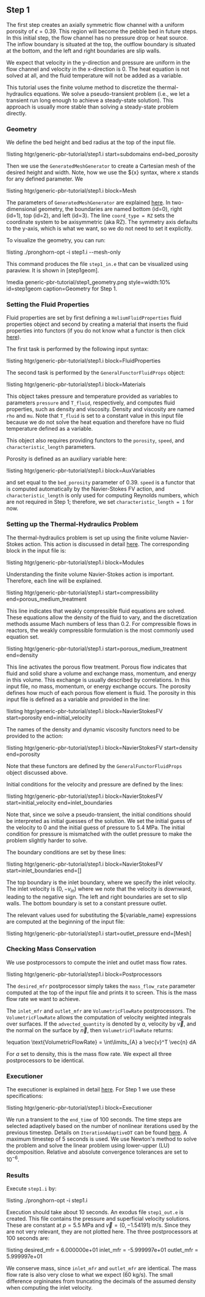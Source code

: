 ## Step 1

The first step creates an axially symmetric flow channel
with a uniform porosity of $\epsilon = 0.39$. This region will become
the pebble bed in future steps. In this initial step, the flow
channel has no pressure drop or heat source. The inflow boundary
is situated at the top, the outflow boundary is situated at the bottom,
and the left and right boundaries are slip walls.

We expect that velocity in the y-direction and pressure are uniform in the flow channel
and velocity in the x-direction is 0. The heat equation is not solved at all,
and the fluid temperature will not be added as a variable.

This tutorial uses the finite volume method to discretize the thermal-hydraulics equations.
We solve a pseudo-transient problem (i.e., we let a transient run long enough to achieve a steady-state solution). This approach is usually more stable than solving a steady-state problem directly.

### Geometry

We define the bed height and bed radius at the top of the input file.

!listing htgr/generic-pbr-tutorial/step1.i start=subdomains end=bed_porosity

Then we use the `GeneratedMeshGenerator` to create a Cartesian mesh
of the desired height and width. Note, how we use the ${x} syntax, where x
stands for any defined parameter. We

!listing htgr/generic-pbr-tutorial/step1.i block=Mesh

The parameters of `GeneratedMeshGenerator` are explained [here](https://mooseframework.inl.gov/source/meshgenerators/GeneratedMeshGenerator.html).
In two-dimensional geometry, the boundaries are named bottom (id=0), right (id=1), top (id=2), and left (id=3).
The line `coord_type = RZ` sets the coordinate system to be axisymmetric (aka RZ). The symmetry axis
defaults to the y-axis, which is what we want, so we do not need to set it explicitly.

To visualize the geometry, you can run:

!listing
./pronghorn-opt -i step1.i --mesh-only

This command produces the file `step1_in.e` that can be visualized using paraview.
It is shown in [step1geom].

!media generic-pbr-tutorial/step1_geometry.png
        style=width:10%
        id=step1geom
        caption=Geometry for Step 1.

### Setting the Fluid Properties

Fluid properties are set by first defining a `HeliumFluidProperties` fluid properties object
and second by creating a material that inserts the fluid properties into functors (if you do not know what a functor is then click [here](https://mooseframework.inl.gov/moose/syntax/Materials/)).

The first task is performed by the following input syntax:

!listing htgr/generic-pbr-tutorial/step1.i block=FluidProperties

The second task is performed by the `GeneralFunctorFluidProps` object:

!listing htgr/generic-pbr-tutorial/step1.i block=Materials

This object takes pressure and temperature provided as variables to parameters
`pressure` and `T_fluid`, respectively, and computes fluid properties, such as
density and viscosity. Density and viscosity are named `rho` and `mu`.
Note that `T_fluid` is set to a constant value in this input file because
we do not solve the heat equation and therefore have no fluid temperature defined
as a variable.

This object also requires providing functors to the `porosity`, `speed`, and `characteristic_length`
parameters.

Porosity is defined as an auxiliary variable here:

!listing htgr/generic-pbr-tutorial/step1.i block=AuxVariables

and set equal to the `bed_porosity` parameter of 0.39.
`speed` is a functor that is computed automatically by the Navier-Stokes FV action,
and `characteristic_length` is only used for computing Reynolds numbers, which are not
required in Step 1; therefore, we set `characteristic_length = 1` for now.

### Setting up the Thermal-Hydraulics Problem

The thermal-hydraulics problem is set up using the finite volume Navier-Stokes action.
This action is discussed in detail [here](https://mooseframework.inl.gov/source/actions/NSFVAction.html).
The corresponding block in the input file is:

!listing htgr/generic-pbr-tutorial/step1.i block=Modules

Understanding the finite volume Navier-Stokes action is important.
Therefore, each line will be explained.

!listing htgr/generic-pbr-tutorial/step1.i start=compressibility end=porous_medium_treatment

This line indicates that weakly compressible fluid equations are solved. These equations allow the density of the fluid to vary, and the discretization methods assume Mach numbers of less than 0.2.
For compressible flows in reactors, the weakly compressible formulation is the most commonly used equation set.

!listing htgr/generic-pbr-tutorial/step1.i start=porous_medium_treatment end=density

This line activates the porous flow treatment. Porous flow indicates that fluid
and solid share a volume and exchange mass, momentum, and energy in this volume.
This exchange is usually described by correlations. In this input file, no mass, momentum, or energy exchange occurs. The porosity defines how
much of each porous flow element is fluid. The porosity in this input file is defined
as a variable and provided in the line:

!listing htgr/generic-pbr-tutorial/step1.i block=NavierStokesFV start=porosity end=initial_velocity

The names of the density and dynamic viscosity functors need to be provided to the
action:

!listing htgr/generic-pbr-tutorial/step1.i block=NavierStokesFV start=density end=porosity

Note that these functors are defined by the `GeneralFunctorFluidProps` object discussed above.

Initial conditions for the velocity and pressure are defined by the lines:

!listing htgr/generic-pbr-tutorial/step1.i block=NavierStokesFV start=initial_velocity end=inlet_boundaries

Note that, since we solve a pseudo-transient, the initial conditions should be interpreted
as initial guesses of the solution.
We set the initial guess of the velocity to 0 and the initial guess of pressure to $5.4$ MPa.
The initial condition for pressure is mismatched with the outlet pressure to make the problem
slightly harder to solve.

The boundary conditions are set by these lines:

!listing htgr/generic-pbr-tutorial/step1.i block=NavierStokesFV start=inlet_boundaries end=[]

The top boundary is the inlet boundary, where we specify the inlet velocity. The inlet velocity
is $(0, -v_{in})$ where we note that the velocity is downward, leading to the negative sign.
The left and right boundaries are set to slip walls. The bottom boundary is set to a constant pressure outlet.

The relevant values used for substituting the ${variable_name} expressions are computed
at the beginning of the input file:

!listing htgr/generic-pbr-tutorial/step1.i start=outlet_pressure end=[Mesh]

### Checking Mass Conservation

We use postprocessors to compute the inlet and outlet mass flow rates.

!listing htgr/generic-pbr-tutorial/step1.i block=Postprocessors

The `desired_mfr` postprocessor simply takes the `mass_flow_rate` parameter computed
at the top of the input file and prints it to screen. This is the mass flow rate we
want to achieve.

The `inlet_mfr` and `outlet_mfr` are `VolumetricFlowRate` postprocessors. The
`VolumetricFlowRate` allows the computation of velocity weighted
integrals over surfaces. If the `advected_quantity` is denoted by $a$, velocity by
$\vec{v}$, and the normal on the surface by $\vec{n}$, then `VolumetricFlowRate` returns:

!equation
\text{VolumetricFlowRate} = \int\limits_{A} a \vec{v}^T  \vec{n} dA

For $a$ set to density, this is the mass flow rate. We expect all three
postprocessors to be identical.

### Executioner

The executioner is explained in detail [here](https://mooseframework.inl.gov/syntax/Executioner/). For Step 1 we use these specifications:

!listing htgr/generic-pbr-tutorial/step1.i block=Executioner

We run a transient to the `end_time` of 100 seconds. The time steps are selected adaptively based on the number of nonlinear iterations used by the previous timestep. Details on `IterationAdaptiveDT` can be found [here](https://mooseframework.inl.gov/source/timesteppers/IterationAdaptiveDT.html). A maximum timestep of $5$ seconds is used. We use Newton's method to solve the problem and solve the linear problem using lower-upper (LU) decomposition. Relative and absolute convergence tolerances are set to $10^{-6}$.

### Results

Execute `step1.i` by:

!listing
./pronghorn-opt -i step1.i

Execution should take about 10 seconds. An exodus file `step1_out.e` is created.
This file contains the pressure and superficial velocity solutions. These are
constant at $p=5.5$ MPa and $\vec{v}=(0,-1.54191)$ m/s. Since they are not very relevant, they are not plotted here. The three postprocessors at $100$ seconds are:

!listing
desired_mfr = 6.000000e+01
inlet_mfr = -5.999997e+01
outlet_mfr = 5.999997e+01

We conserve mass, since `inlet_mfr` and `outlet_mfr` are identical. The mass flow rate is also very close to what we expect ($60$ kg/s). The small difference orgininates from truncating the decimals of the assumed density when computing the inlet velocity.
